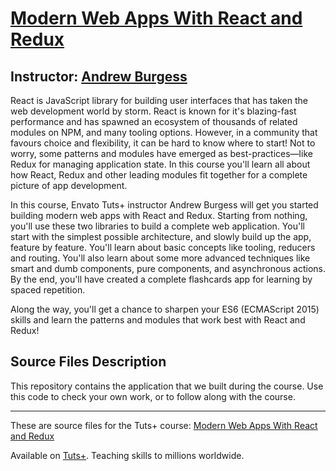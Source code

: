 # [Modern Web Apps With React and Redux][published url]
## Instructor: [Andrew Burgess][instructor url]


React is JavaScript library for building user interfaces that has taken the web development world by storm. React is known for it's blazing-fast performance and has spawned an ecosystem of thousands of related modules on NPM, and many tooling options. However, in a community that favours choice and flexibility, it can be hard to know where to start! Not to worry, some patterns and modules have emerged as best-practices—like Redux for managing application state. In this course you'll learn all about how React, Redux and other leading modules fit together for a complete picture of app development.

In this course, Envato Tuts+ instructor Andrew Burgess will get you started building modern web apps with React and Redux. Starting from nothing, you'll use these two libraries to build a complete web application. You'll start with the simplest possible architecture, and slowly build up the app, feature by feature. You'll learn about basic concepts like tooling, reducers and routing. You'll also learn about some more advanced techniques like smart and dumb components, pure components, and asynchronous actions. By the end, you'll have created a complete flashcards app for learning by spaced repetition. 

Along the way, you'll get a chance to sharpen your ES6 (ECMAScript 2015) skills and learn the patterns and modules that work best with React and Redux!


## Source Files Description


This repository contains the application that we built during the course. Use this code to check your own work, or to follow along with the course.

------

These are source files for the Tuts+ course: [Modern Web Apps With React and Redux][published url]

Available on [Tuts+](https://tutsplus.com). Teaching skills to millions worldwide.

[published url]: https://code.tutsplus.com/courses/modern-web-apps-with-react-and-redux
[instructor url]: https://tutsplus.com/authors/andrew-burgess

